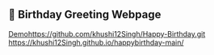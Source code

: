## 🎉 Birthday Greeting Webpage 

[Demo](https://fajarghifar.github.io/happybirthday/)https://github.com/khushi12Singh/Happy-Birthday.git
https://khushi12Singh.github.io/happybirthday-main/

